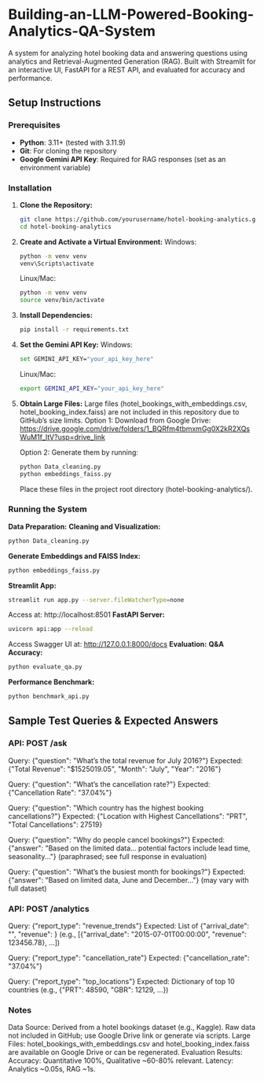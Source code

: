 # Building-an-LLM-Powered-Booking-Analytics-QA-System
A system for analyzing hotel booking data and answering questions using analytics and Retrieval-Augmented Generation (RAG). Built with Streamlit for an interactive UI, FastAPI for a REST API, and evaluated for accuracy and performance.

## Setup Instructions

### Prerequisites
- **Python**: 3.11+ (tested with 3.11.9)
- **Git**: For cloning the repository
- **Google Gemini API Key**: Required for RAG responses (set as an environment variable)

### Installation
1. **Clone the Repository:**
   ```bash
   git clone https://github.com/yourusername/hotel-booking-analytics.git
   cd hotel-booking-analytics
   ```
2. **Create and Activate a Virtual Environment:**
   Windows:
   ```bash
   python -m venv venv
   venv\Scripts\activate
   ```
   Linux/Mac:
   ```bash
   python -m venv venv
   source venv/bin/activate
   ```
3. **Install Dependencies:**
   ```bash
   pip install -r requirements.txt
   ```
4. **Set the Gemini API Key:**
   Windows:
   ```bash
   set GEMINI_API_KEY="your_api_key_here"
   ```
   Linux/Mac:
   ```bash
   export GEMINI_API_KEY="your_api_key_here"
   ```
5. **Obtain Large Files:**
   Large files (hotel_bookings_with_embeddings.csv, hotel_booking_index.faiss) are not included in this repository due to GitHub’s size limits.
   Option 1: Download from Google Drive: https://drive.google.com/drive/folders/1_BQRfm4tbmxmGg0X2kR2XQsWuM1f_ltV?usp=drive_link

   Option 2: Generate them by running:
   ```bash
   python Data_cleaning.py
   python embeddings_faiss.py
   ```
   Place these files in the project root directory (hotel-booking-analytics/).

### Running the System
   
**Data Preparation:**
   **Cleaning and Visualization:**
   ```bash
   python Data_cleaning.py
   ```
   **Generate Embeddings and FAISS Index:**
   ```bash
   python embeddings_faiss.py
   ```
**Streamlit App:**
   ```bash
   streamlit run app.py --server.fileWatcherType=none
   ```
   Access at: http://localhost:8501
**FastAPI Server:**
   ```bash
   uvicorn api:app --reload
   ```
   Access Swagger UI at: http://127.0.0.1:8000/docs
**Evaluation:**
   **Q&A Accuracy:**
   ```bash
   python evaluate_qa.py
   ```
   **Performance Benchmark:**
   ```bash
   python benchmark_api.py
   ```
## Sample Test Queries & Expected Answers

### API: POST /ask
   Query: {"question": "What’s the total revenue for July 2016?"}
   Expected: {"Total Revenue": "$1525019.05", "Month": "July", "Year": "2016"}
   
   Query: {"question": "What’s the cancellation rate?"}
   Expected: {"Cancellation Rate": "37.04%"}
   
   Query: {"question": "Which country has the highest booking cancellations?"}
   Expected: {"Location with Highest Cancellations": "PRT", "Total Cancellations": 27519}
   
   Query: {"question": "Why do people cancel bookings?"}
   Expected: {"answer": "Based on the limited data... potential factors include lead time, seasonality..."} (paraphrased; see full response in evaluation)
   
   Query: {"question": "What’s the busiest month for bookings?"}
   Expected: {"answer": "Based on limited data, June and December..."} (may vary with full dataset)

### API: POST /analytics
   Query: {"report_type": "revenue_trends"}
   Expected: List of {"arrival_date": "<date>", "revenue": <value>} (e.g., [{"arrival_date": "2015-07-01T00:00:00", "revenue": 123456.78}, ...])
   
   Query: {"report_type": "cancellation_rate"}
   Expected: {"cancellation_rate": "37.04%"}
   
   Query: {"report_type": "top_locations"}
   Expected: Dictionary of top 10 countries (e.g., {"PRT": 48590, "GBR": 12129, ...})

### Notes
   Data Source: Derived from a hotel bookings dataset (e.g., Kaggle). Raw data not included in GitHub; use Google Drive link or generate via scripts.
   Large Files: hotel_bookings_with_embeddings.csv and hotel_booking_index.faiss are available on Google Drive or can be regenerated.
   Evaluation Results:
   Accuracy: Quantitative 100%, Qualitative ~60-80% relevant.
   Latency: Analytics ~0.05s, RAG ~1s.
